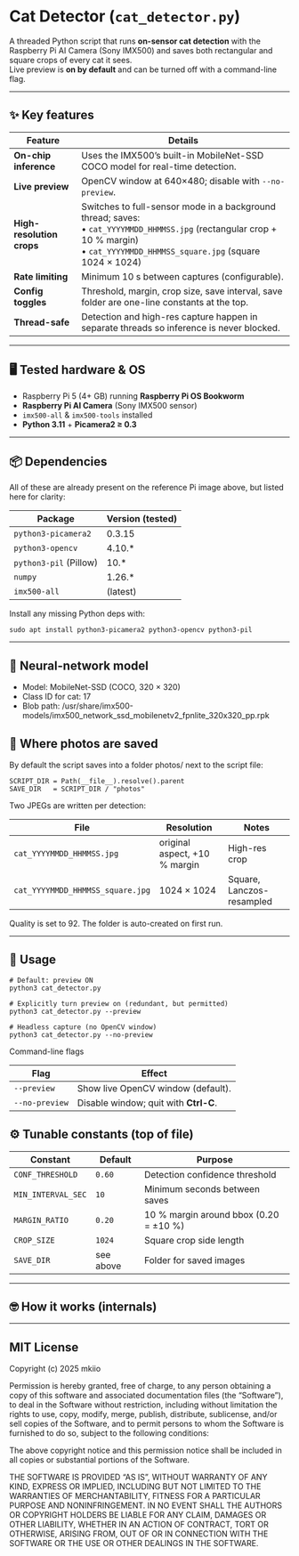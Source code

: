 # Cat Detector (`cat_detector.py`)

A threaded Python script that runs **on-sensor cat detection** with the Raspberry Pi AI Camera (Sony IMX500) and saves both rectangular and square crops of every cat it sees.  
Live preview is **on by default** and can be turned off with a command-line flag.

---

## ✨ Key features

| Feature | Details |
|---------|---------|
| **On-chip inference** | Uses the IMX500’s built-in MobileNet-SSD COCO model for real-time detection. |
| **Live preview** | OpenCV window at 640×480; disable with `--no-preview`. |
| **High-resolution crops** | Switches to full-sensor mode in a background thread; saves:<br>• `cat_YYYYMMDD_HHMMSS.jpg` (rectangular crop + 10 % margin)<br>• `cat_YYYYMMDD_HHMMSS_square.jpg` (square 1024 × 1024) |
| **Rate limiting** | Minimum 10 s between captures (configurable). |
| **Config toggles** | Threshold, margin, crop size, save interval, save folder are one-line constants at the top. |
| **Thread-safe** | Detection and high-res capture happen in separate threads so inference is never blocked. |

---

## 🖥️ Tested hardware & OS

* Raspberry Pi 5 (4+ GB) running **Raspberry Pi OS Bookworm**  
* **Raspberry Pi AI Camera** (Sony IMX500 sensor)  
* `imx500-all` & `imx500-tools` installed  
* **Python 3.11** + **Picamera2 ≥ 0.3**

---

## 📦 Dependencies

All of these are already present on the reference Pi image above, but listed here for clarity:

| Package | Version (tested) |
|---------|------------------|
| `python3-picamera2` | 0.3.15 |
| `python3-opencv`    | 4.10.* |
| `python3-pil` (Pillow) | 10.* |
| `numpy`             | 1.26.* |
| `imx500-all`        | (latest) |

Install any missing Python deps with:

```
sudo apt install python3-picamera2 python3-opencv python3-pil
```

---

## 🤖 Neural-network model

* Model: MobileNet-SSD (COCO, 320 × 320)
* Class ID for cat: 17
* Blob path: /usr/share/imx500-models/imx500_network_ssd_mobilenetv2_fpnlite_320x320_pp.rpk

## 📂 Where photos are saved

By default the script saves into a folder photos/ next to the script file:
```
SCRIPT_DIR = Path(__file__).resolve().parent
SAVE_DIR   = SCRIPT_DIR / "photos"
```
Two JPEGs are written per detection:


| File | Resolution | Notes |
|------|------------|-------|
| `cat_YYYYMMDD_HHMMSS.jpg` | original aspect, +10 % margin | High-res crop |
| `cat_YYYYMMDD_HHMMSS_square.jpg` | 1024 × 1024 | Square, Lanczos-resampled |

Quality is set to 92. The folder is auto-created on first run.

---

## 🚀 Usage
```
# Default: preview ON
python3 cat_detector.py

# Explicitly turn preview on (redundant, but permitted)
python3 cat_detector.py --preview

# Headless capture (no OpenCV window)
python3 cat_detector.py --no-preview
```

Command-line flags


| Flag | Effect |
|------|--------|
| `--preview`     | Show live OpenCV window (default). |
| `--no-preview`  | Disable window; quit with **Ctrl-C**. |

## ⚙️ Tunable constants (top of file)

| Constant | Default | Purpose |
|----------|---------|---------|
| `CONF_THRESHOLD`   | `0.60` | Detection confidence threshold |
| `MIN_INTERVAL_SEC` | `10`   | Minimum seconds between saves |
| `MARGIN_RATIO`     | `0.20` | 10 % margin around bbox (0.20 = ±10 %) |
| `CROP_SIZE`        | `1024` | Square crop side length |
| `SAVE_DIR`         | see above | Folder for saved images |

---

## 🤓 How it works (internals)

---

## MIT License

Copyright (c) 2025 mkiio

Permission is hereby granted, free of charge, to any person obtaining a copy
of this software and associated documentation files (the “Software”), to deal
in the Software without restriction, including without limitation the rights
to use, copy, modify, merge, publish, distribute, sublicense, and/or sell
copies of the Software, and to permit persons to whom the Software is
furnished to do so, subject to the following conditions:

The above copyright notice and this permission notice shall be included in
all copies or substantial portions of the Software.

THE SOFTWARE IS PROVIDED “AS IS”, WITHOUT WARRANTY OF ANY KIND, EXPRESS OR
IMPLIED, INCLUDING BUT NOT LIMITED TO THE WARRANTIES OF MERCHANTABILITY,
FITNESS FOR A PARTICULAR PURPOSE AND NONINFRINGEMENT. IN NO EVENT SHALL THE
AUTHORS OR COPYRIGHT HOLDERS BE LIABLE FOR ANY CLAIM, DAMAGES OR OTHER
LIABILITY, WHETHER IN AN ACTION OF CONTRACT, TORT OR OTHERWISE, ARISING FROM,
OUT OF OR IN CONNECTION WITH THE SOFTWARE OR THE USE OR OTHER DEALINGS IN
THE SOFTWARE.
